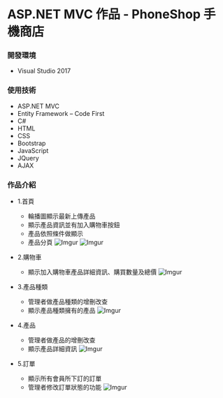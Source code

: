 # ASP.NET MVC 作品 - PhoneShop 手機商店

### 開發環境
* Visual Studio 2017
    
### 使用技術
* ASP.NET MVC
* Entity Framework – Code First
* C#
* HTML
* CSS
* Bootstrap
* JavaScript
* JQuery
* AJAX

### 作品介紹
* 1.首頁
    * 輪播圖顯示最新上傳產品
    * 顯示產品資訊並有加入購物車按鈕
    * 產品依照條件做顯示
    * 產品分頁
![Imgur](https://i.imgur.com/AZgzFBq.png)
![Imgur](https://i.imgur.com/nU8QVhb.png)

* 2.購物車
    * 顯示加入購物車產品詳細資訊、購買數量及總價
![Imgur](https://i.imgur.com/RYF4lAY.png)

* 3.產品種類
    * 管理者做產品種類的增刪改查
    * 顯示產品種類擁有的產品
![Imgur](https://i.imgur.com/jnfIdpL.png)

* 4.產品
    * 管理者做產品的增刪改查
    * 顯示產品詳細資訊
![Imgur](https://i.imgur.com/wqYAqeH.png)

* 5.訂單
    * 顯示所有會員所下訂的訂單
    * 管理者修改訂單狀態的功能
![Imgur](https://i.imgur.com/0XOe2uP.png)

